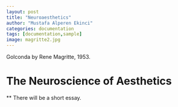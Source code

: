```yaml
---
layout: post
title: "Neuroaesthetics"
author: "Mustafa Alperen Ekinci"
categories: documentation
tags: [documentation,sample]
image: magritte2.jpg
---
```

Golconda by Rene Magritte, 1953.

# The Neuroscience of Aesthetics
** There will be a short essay.
